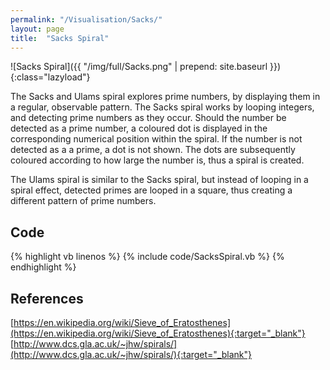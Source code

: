 ```yaml
---
permalink: "/Visualisation/Sacks/"
layout: page
title:  "Sacks Spiral"
---
```

![Sacks Spiral]({{ "/img/full/Sacks.png" | prepend: site.baseurl }}){:class="lazyload"}

The Sacks and Ulams spiral explores prime numbers, by displaying them in a regular, observable pattern. The Sacks spiral works by looping integers, and detecting prime numbers as they occur. Should the number be detected as a prime number, a coloured dot is displayed in the corresponding numerical position within the spiral. If the number is not detected as a a prime, a dot is not shown. The dots are subsequently coloured according to how large the number is, thus a spiral is created. 

The Ulams spiral is similar to the Sacks spiral, but instead of looping in a spiral effect, detected primes are looped in a square, thus creating a different pattern of prime numbers.

Code
----------
{% highlight vb linenos %}
{% include code/SacksSpiral.vb %}
{% endhighlight %}

References
----------
[https://en.wikipedia.org/wiki/Sieve_of_Eratosthenes](https://en.wikipedia.org/wiki/Sieve_of_Eratosthenes){:target="_blank"} 
[http://www.dcs.gla.ac.uk/~jhw/spirals/](http://www.dcs.gla.ac.uk/~jhw/spirals/){:target="_blank"}